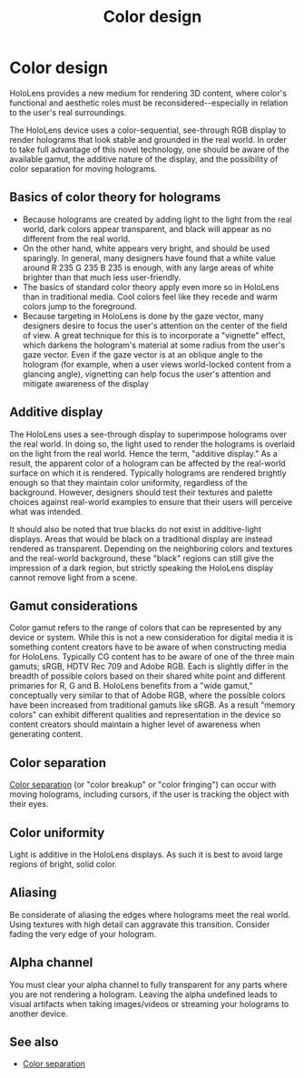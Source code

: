﻿---
title: Color design
description: 
author: 
ms.author: randyw
ms.date: 2/28/2018
ms.topic: article
keywords: 
---



# Color design

HoloLens provides a new medium for rendering 3D content, where color's functional and aesthetic roles must be reconsidered--especially in relation to the user's real surroundings.

The HoloLens device uses a color-sequential, see-through RGB display to render holograms that look stable and grounded in the real world. In order to take full advantage of this novel technology, one should be aware of the available gamut, the additive nature of the display, and the possibility of color separation for moving holograms.

## Basics of color theory for holograms
* Because holograms are created by adding light to the light from the real world, dark colors appear transparent, and black will appear as no different from the real world.
* On the other hand, white appears very bright, and should be used sparingly. In general, many designers have found that a white value around R 235 G 235 B 235 is enough, with any large areas of white brighter than that much less user-friendly.
* The basics of standard color theory apply even more so in HoloLens than in traditional media. Cool colors feel like they recede and warm colors jump to the foreground.
* Because targeting in HoloLens is done by the gaze vector, many designers desire to focus the user's attention on the center of the field of view. A great technique for this is to incorporate a "vignette" effect, which darkens the hologram's material at some radius from the user's gaze vector. Even if the gaze vector is at an oblique angle to the hologram (for example, when a user views world-locked content from a glancing angle), vignetting can help focus the user's attention and mitigate awareness of the display

## Additive display

The HoloLens uses a see-through display to superimpose holograms over the real world. In doing so, the light used to render the holograms is overlaid on the light from the real world. Hence the term, "additive display." As a result, the apparent color of a hologram can be affected by the real-world surface on which it is rendered. Typically holograms are rendered brightly enough so that they maintain color uniformity, regardless of the background. However, designers should test their textures and palette choices against real-world examples to ensure that their users will perceive what was intended.

It should also be noted that true blacks do not exist in additive-light displays. Areas that would be black on a traditional display are instead rendered as transparent. Depending on the neighboring colors and textures and the real-world background, these "black" regions can still give the impression of a dark region, but strictly speaking the HoloLens display cannot remove light from a scene.

## Gamut considerations

Color gamut refers to the range of colors that can be represented by any device or system. While this is not a new consideration for digital media it is something content creators have to be aware of when constructing media for HoloLens. Typically CG content has to be aware of one of the three main gamuts; sRGB, HDTV Rec 709 and Adobe RGB. Each is slightly differ in the breadth of possible colors based on their shared white point and different primaries for R, G and B. HoloLens benefits from a "wide gamut," conceptually very similar to that of Adobe RGB, where the possible colors have been increased from traditional gamuts like sRGB. As a result "memory colors" can exhibit different qualities and representation in the device so content creators should maintain a higher level of awareness when generating content.

## Color separation

[Color separation](hologram-stability.md#color-separation) (or "color breakup" or "color fringing") can occur with moving holograms, including cursors, if the user is tracking the object with their eyes.

## Color uniformity

Light is additive in the HoloLens displays. As such it is best to avoid large regions of bright, solid color.

## Aliasing

Be considerate of aliasing the edges where holograms meet the real world. Using textures with high detail can aggravate this transition. Consider fading the very edge of your hologram.

## Alpha channel

You must clear your alpha channel to fully transparent for any parts where you are not rendering a hologram. Leaving the alpha undefined leads to visual artifacts when taking images/videos or streaming your holograms to another device.

## See also
* [Color separation](hologram-stability.md#color-separation)